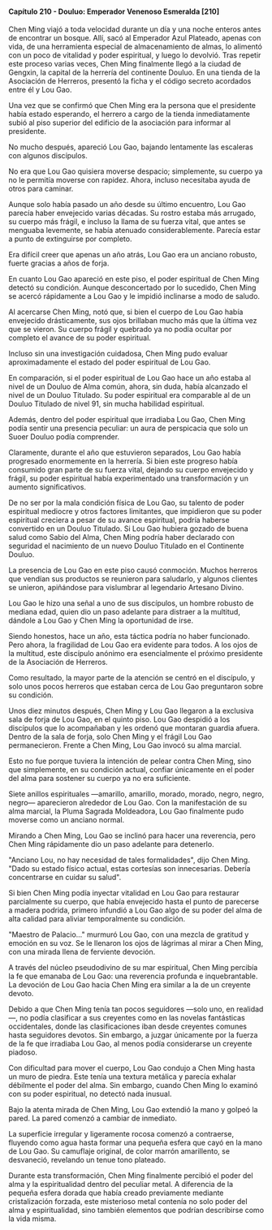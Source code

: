 
#### Capítulo 210 - Douluo: Emperador Venenoso Esmeralda [210]

Chen Ming viajó a toda velocidad durante un día y una noche enteros antes de encontrar un bosque. Allí, sacó al Emperador Azul Plateado, apenas con vida, de una herramienta especial de almacenamiento de almas, lo alimentó con un poco de vitalidad y poder espiritual, y luego lo devolvió. Tras repetir este proceso varias veces, Chen Ming finalmente llegó a la ciudad de Gengxin, la capital de la herrería del continente Douluo. En una tienda de la Asociación de Herreros, presentó la ficha y el código secreto acordados entre él y Lou Gao.

Una vez que se confirmó que Chen Ming era la persona que el presidente había estado esperando, el herrero a cargo de la tienda inmediatamente subió al piso superior del edificio de la asociación para informar al presidente.

No mucho después, apareció Lou Gao, bajando lentamente las escaleras con algunos discípulos.

No era que Lou Gao quisiera moverse despacio; simplemente, su cuerpo ya no le permitía moverse con rapidez. Ahora, incluso necesitaba ayuda de otros para caminar.

Aunque solo había pasado un año desde su último encuentro, Lou Gao parecía haber envejecido varias décadas. Su rostro estaba más arrugado, su cuerpo más frágil, e incluso la llama de su fuerza vital, que antes se menguaba levemente, se había atenuado considerablemente. Parecía estar a punto de extinguirse por completo.

Era difícil creer que apenas un año atrás, Lou Gao era un anciano robusto, fuerte gracias a años de forja.

En cuanto Lou Gao apareció en este piso, el poder espiritual de Chen Ming detectó su condición. Aunque desconcertado por lo sucedido, Chen Ming se acercó rápidamente a Lou Gao y le impidió inclinarse a modo de saludo.

Al acercarse Chen Ming, notó que, si bien el cuerpo de Lou Gao había envejecido drásticamente, sus ojos brillaban mucho más que la última vez que se vieron. Su cuerpo frágil y quebrado ya no podía ocultar por completo el avance de su poder espiritual.

Incluso sin una investigación cuidadosa, Chen Ming pudo evaluar aproximadamente el estado del poder espiritual de Lou Gao.

En comparación, si el poder espiritual de Lou Gao hace un año estaba al nivel de un Douluo de Alma común, ahora, sin duda, había alcanzado el nivel de un Douluo Titulado. Su poder espiritual era comparable al de un Douluo Titulado de nivel 91, sin mucha habilidad espiritual.

Además, dentro del poder espiritual que irradiaba Lou Gao, Chen Ming podía sentir una presencia peculiar: un aura de perspicacia que solo un Suoer Douluo podía comprender.

Claramente, durante el año que estuvieron separados, Lou Gao había progresado enormemente en la herrería. Si bien este progreso había consumido gran parte de su fuerza vital, dejando su cuerpo envejecido y frágil, su poder espiritual había experimentado una transformación y un aumento significativos.

De no ser por la mala condición física de Lou Gao, su talento de poder espiritual mediocre y otros factores limitantes, que impidieron que su poder espiritual creciera a pesar de su avance espiritual, podría haberse convertido en un Douluo Titulado. Si Lou Gao hubiera gozado de buena salud como Sabio del Alma, Chen Ming podría haber declarado con seguridad el nacimiento de un nuevo Douluo Titulado en el Continente Douluo.

La presencia de Lou Gao en este piso causó conmoción. Muchos herreros que vendían sus productos se reunieron para saludarlo, y algunos clientes se unieron, apiñándose para vislumbrar al legendario Artesano Divino.

Lou Gao le hizo una señal a uno de sus discípulos, un hombre robusto de mediana edad, quien dio un paso adelante para distraer a la multitud, dándole a Lou Gao y Chen Ming la oportunidad de irse.

Siendo honestos, hace un año, esta táctica podría no haber funcionado. Pero ahora, la fragilidad de Lou Gao era evidente para todos. A los ojos de la multitud, este discípulo anónimo era esencialmente el próximo presidente de la Asociación de Herreros.

Como resultado, la mayor parte de la atención se centró en el discípulo, y solo unos pocos herreros que estaban cerca de Lou Gao preguntaron sobre su condición.

Unos diez minutos después, Chen Ming y Lou Gao llegaron a la exclusiva sala de forja de Lou Gao, en el quinto piso. Lou Gao despidió a los discípulos que lo acompañaban y les ordenó que montaran guardia afuera. Dentro de la sala de forja, solo Chen Ming y el frágil Lou Gao permanecieron. Frente a Chen Ming, Lou Gao invocó su alma marcial.

Esto no fue porque tuviera la intención de pelear contra Chen Ming, sino que simplemente, en su condición actual, confiar únicamente en el poder del alma para sostener su cuerpo ya no era suficiente.

Siete anillos espirituales —amarillo, amarillo, morado, morado, negro, negro, negro— aparecieron alrededor de Lou Gao. Con la manifestación de su alma marcial, la Pluma Sagrada Moldeadora, Lou Gao finalmente pudo moverse como un anciano normal.

Mirando a Chen Ming, Lou Gao se inclinó para hacer una reverencia, pero Chen Ming rápidamente dio un paso adelante para detenerlo.

"Anciano Lou, no hay necesidad de tales formalidades", dijo Chen Ming. "Dado su estado físico actual, estas cortesías son innecesarias. Debería concentrarse en cuidar su salud".

Si bien Chen Ming podía inyectar vitalidad en Lou Gao para restaurar parcialmente su cuerpo, que había envejecido hasta el punto de parecerse a madera podrida, primero infundió a Lou Gao algo de su poder del alma de alta calidad para aliviar temporalmente su condición.

"Maestro de Palacio..." murmuró Lou Gao, con una mezcla de gratitud y emoción en su voz. Se le llenaron los ojos de lágrimas al mirar a Chen Ming, con una mirada llena de ferviente devoción.

A través del núcleo pseudodivino de su mar espiritual, Chen Ming percibía la fe que emanaba de Lou Gao: una reverencia profunda e inquebrantable. La devoción de Lou Gao hacia Chen Ming era similar a la de un creyente devoto.

Debido a que Chen Ming tenía tan pocos seguidores —solo uno, en realidad—, no podía clasificar a sus creyentes como en las novelas fantásticas occidentales, donde las clasificaciones iban desde creyentes comunes hasta seguidores devotos. Sin embargo, a juzgar únicamente por la fuerza de la fe que irradiaba Lou Gao, al menos podía considerarse un creyente piadoso.

Con dificultad para mover el cuerpo, Lou Gao condujo a Chen Ming hasta un muro de piedra. Este tenía una textura metálica y parecía exhalar débilmente el poder del alma. Sin embargo, cuando Chen Ming lo examinó con su poder espiritual, no detectó nada inusual.

Bajo la atenta mirada de Chen Ming, Lou Gao extendió la mano y golpeó la pared. La pared comenzó a cambiar de inmediato.

La superficie irregular y ligeramente rocosa comenzó a contraerse, fluyendo como agua hasta formar una pequeña esfera que cayó en la mano de Lou Gao. Su camuflaje original, de color marrón amarillento, se desvaneció, revelando un tenue tono plateado.

Durante esta transformación, Chen Ming finalmente percibió el poder del alma y la espiritualidad dentro del peculiar metal. A diferencia de la pequeña esfera dorada que había creado previamente mediante cristalización forzada, este misterioso metal contenía no solo poder del alma y espiritualidad, sino también elementos que podrían describirse como la vida misma.